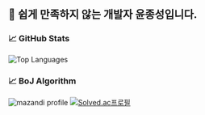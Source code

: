 ## 👋 쉽게 만족하지 않는 개발자 윤종성입니다.

### 📈 GitHub Stats
![Top Languages](https://github-readme-stats.vercel.app/api/top-langs/?username=json-yun&layout=compact&theme=radical)


### 📈 BoJ Algorithm
![mazandi profile](http://mazandi.herokuapp.com/api?handle=jsyun833&theme=warm) [![Solved.ac프로필](http://mazassumnida.wtf/api/v2/generate_badge?boj=jsyun833)](https://solved.ac/jsyun833)

